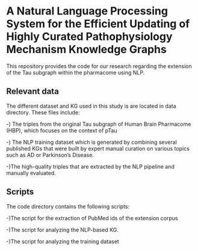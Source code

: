 # A Natural Language Processing System for the Efficient Updating of Highly Curated Pathophysiology Mechanism Knowledge Graphs 
This repository provides the code for our research regarding the extension of the Tau subgraph within the pharmacome using NLP.

## Relevant data
The different dataset and KG used in this study is are located in data directory. These files include:

-) The triples from the original Tau subgraph of Human Brain Pharmacome (HBP), which focuses on the context of pTau

-) The NLP training dataset which is  generated by combining several published KGs that were built by expert manual curation on various topics such as AD or Parkinson’s Disease.

-)The high-quality triples that are extracted by the NLP pipeline and manually evaluated.

## Scripts
The code directory contains the following scripts:

-)The script  for the extraction of PubMed ids of the extension corpus

-)The script for analyzing the NLP-based KG.

-)The script for analyzing the training dataset 
